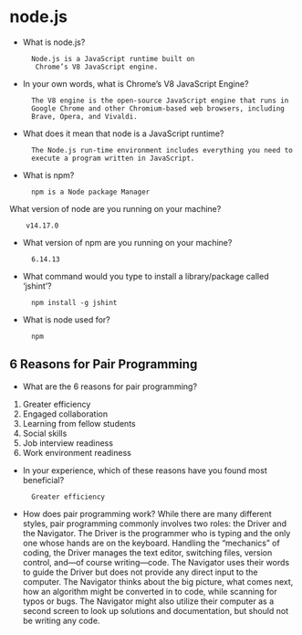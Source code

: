 # node.js

* What is node.js?

        Node.js is a JavaScript runtime built on 
         Chrome’s V8 JavaScript engine.

* In your own words, what is Chrome’s V8 JavaScript Engine?

        The V8 engine is the open-source JavaScript engine that runs in 
        Google Chrome and other Chromium-based web browsers, including 
        Brave, Opera, and Vivaldi.

* What does it mean that node is a JavaScript runtime?

        The Node.js run-time environment includes everything you need to 
        execute a program written in JavaScript.

* What is npm?

        npm is a Node package Manager

What version of node are you running on your machine?

        v14.17.0

* What version of npm are you running on your machine?

        6.14.13

* What command would you type to install a library/package called ‘jshint’?

        npm install -g jshint

* What is node used for?

        npm

## 6 Reasons for Pair Programming


* What are the 6 reasons for pair programming?

1. Greater efficiency
2. Engaged collaboration
3. Learning from fellow students
4. Social skills
5. Job interview readiness
6. Work environment readiness

* In your experience, which of these reasons have you found most beneficial?

        Greater efficiency

* How does pair programming work?
        While there are many different styles, pair programming commonly involves two roles: the Driver and the Navigator. The Driver is the programmer who is typing and the only one whose hands are on the keyboard. Handling the “mechanics” of coding, the Driver manages the text editor, switching files, version control, and—of course writing—code. The Navigator uses their words to guide the Driver but does not provide any direct input to the computer. The Navigator thinks about the big picture, what comes next, how an algorithm might be converted in to code, while scanning for typos or bugs. The Navigator might also utilize their computer as a second screen to look up solutions and documentation, but should not be writing any code.

